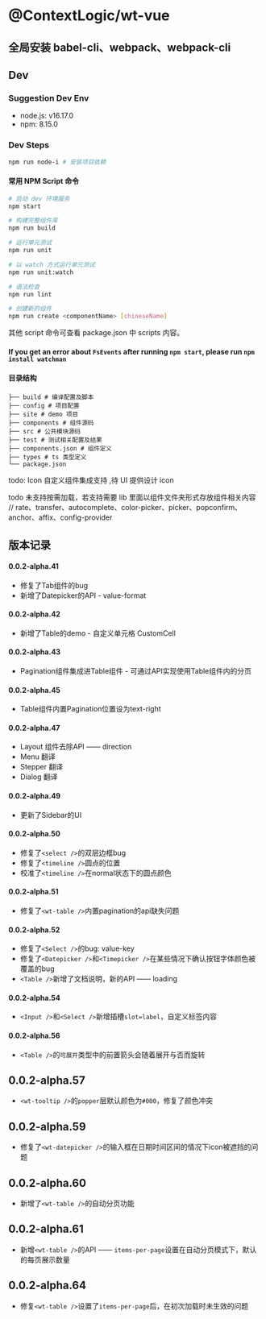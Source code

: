 # @ContextLogic/wt-vue

## 全局安装 babel-cli、webpack、webpack-cli

## Dev

### Suggestion Dev Env
- node.js: v16.17.0
- npm: 8.15.0

### Dev Steps

```bash
npm run node-i # 安装项目依赖
```

#### 常用 NPM Script 命令

```bash
# 启动 dev 环境服务
npm start

# 构建完整组件库
npm run build

# 运行单元测试
npm run unit

# 以 watch 方式运行单元测试
npm run unit:watch

# 语法检查
npm run lint

# 创建新的组件
npm run create <componentName> [chineseName]
```

其他 script 命令可查看 package.json 中 scripts 内容。

#### If you get an error about `FsEvents` after running `npm start`, please run `npm install watchman`

#### 目录结构

```
├── build # 编译配置及脚本
├── config # 项目配置
├── site # demo 项目
├── components # 组件源码
├── src # 公共模块源码
├── test # 测试相关配置及结果
├── components.json # 组件定义
├── types # ts 类型定义
└── package.json
```

todo: Icon 自定义组件集成支持 ,待 UI 提供设计 icon

todo 未支持按需加载，若支持需要 lib 里面以组件文件夹形式存放组件相关内容
// rate、transfer、autocomplete、color-picker、picker、popconfirm、anchor、affix、config-provider

## 版本记录

#### 0.0.2-alpha.41
- 修复了Tab组件的bug
- 新增了Datepicker的API - value-format

#### 0.0.2-alpha.42
- 新增了Table的demo - 自定义单元格 CustomCell

#### 0.0.2-alpha.43
- Pagination组件集成进Table组件 - 可通过API实现使用Table组件内的分页

#### 0.0.2-alpha.45
- Table组件内置Pagination位置设为text-right

#### 0.0.2-alpha.47
- Layout 组件去除API —— direction
- Menu 翻译
- Stepper 翻译
- Dialog 翻译

#### 0.0.2-alpha.49
- 更新了Sidebar的UI

#### 0.0.2-alpha.50
- 修复了`<select />`的双层边框bug
- 修复了`<timeline />`圆点的位置
- 校准了`<timeline />`在normal状态下的圆点颜色

#### 0.0.2-alpha.51
- 修复了`<wt-table />`内置pagination的api缺失问题

#### 0.0.2-alpha.52
- 修复了`<Select />`的bug: value-key
- 修复了`<Datepicker />`和`<Timepicker />`在某些情况下确认按钮字体颜色被覆盖的bug
- `<Table />`新增了文档说明，新的API —— loading

#### 0.0.2-alpha.54
- `<Input />`和`<Select />`新增插槽`slot=label`，自定义标签内容

#### 0.0.2-alpha.56
- `<Table />`的`可展开`类型中的前置箭头会随着展开与否而旋转

## 0.0.2-alpha.57
- `<wt-tooltip />`的`popper`层默认颜色为`#000`，修复了颜色冲突

## 0.0.2-alpha.59
- 修复了`<wt-datepicker />`的输入框在日期时间区间的情况下icon被遮挡的问题

## 0.0.2-alpha.60
- 新增了`<wt-table />`的自动分页功能

## 0.0.2-alpha.61
- 新增`<wt-table />`的API —— `items-per-page`设置在自动分页模式下，默认的每页展示数量

## 0.0.2-alpha.64
- 修复`<wt-table />`设置了`items-per-page`后，在初次加载时未生效的问题
